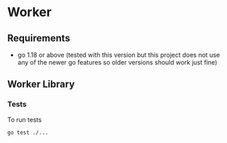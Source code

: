 # Worker

## Requirements
* go 1.18 or above (tested with this version but this project does not use any of the newer
go features so older versions should work just fine)

## Worker Library

### Tests

To run tests

```
go test ./...
```
